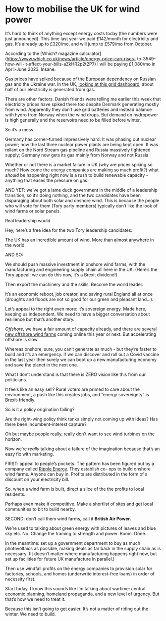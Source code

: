 # How to mobilise the UK for wind power

It’s hard to think of anything except energy costs today (the numbers were
just announced). This time last year we paid £142/month for electricity and
gas. It’s already up to £320/mo, and will jump to £579/mo from October.

According to the [Which? magazine
calculator](https://www.which.co.uk/news/article/energy-price-cap-rises-
to-3549-how-will-it-affect-your-bills-aZkHR2p2t2P7) I will be paying £1,080/mo
in April-June 2023. Insane.

Gas prices have spiked because of the European dependency on Russian gas and
the Ukraine war. In the UK, [looking at this grid
dashboard](https://grid.iamkate.com), about half of our electricity is
generated from gas.

There are other factors. Danish friends were telling me earlier this week that
electricity prices have spiked there too despite Denmark generating mostly
from wind. Apparently they don’t use grid batteries and instead balance with
hydro from Norway when the wind drops. But demand on hydropower is high
generally and the reservoirs need to be filled before winter.

So it’s a mess.

Germany has corner-turned impressively hard. It was phasing out nuclear power;
now the last three nuclear power plants are being kept open. It was reliant on
the Nord Stream gas pipeline and Russia massively tightened supply; Germany
now gets its gas mainly from Norway and not Russia.

Whether or not there is a market failure in UK (why are prices spiking so
much? How come the energy companies are making so much profit?) what _should_
be happening right now is a rush to build renewable capacity - anything that
eases the pressure on gas.

AND YET: we’ve got a lame duck government in the middle of a leadership
transition, so it’s doing nothing, and the two candidates have been
disparaging about both solar and onshore wind. This is because the people who
will vote for them (Tory party members) typically don’t like the look of wind
farms or solar panels.

Real leadership would

Hey, here’s a free idea for the two Tory leadership candidates:

The UK has an incredible amount of wind. More than almost anywhere in the
world.

AND SO:

We should push massive investment in onshore wind farms, with the
manufacturing and engineering supply chain all here in the UK. (Here’s the
Tory appeal: we can do this now, it’s a Brexit dividend!)

Then export the machinery and the skills. Become the world leader.

It’s an economic reboot, job creator, and saving rural England all at once
(droughts and floods are not so good for our green and pleasant land…).

Let’s appeal to the right even more: it’s sovereign energy. Made here, keeping
us independent. We need to have a bigger conversation about resilience but
that’s another story.

_Offshore,_ we have a fair amount of capacity already, and there are [several
new offshore wind
farms](https://en.wikipedia.org/wiki/List_of_offshore_wind_farms_in_the_United_Kingdom#Wind_farms_under_construction)
coming online this year or next. But accelerating offshore is slow.

Whereas onshore, sure, you can’t generate as much - but they’re faster to
build and it’s an emergency. If we can discover and roll out a Covid vaccine
in the last year then surely we can boot up a new manufacturing economy and
save the planet in the next one.

What I don’t understand is that there is ZERO vision like this from our
politicians.

It feels like an easy sell? Rural voters are primed to care about the
environment, a push like this creates jobs, and “energy sovereignty” is
Brexit-friendly.

So is it a policy origination failing?

Are the right-wing policy think tanks simply not coming up with ideas? Has
there been incumbent-interest capture?

Oh but maybe people really, really don’t want to see wind turbines on the
horizon.

Now we’re _really_ talking about a failure of the imagination because that’s
an easy fix with marketing.

FIRST: appeal to people’s pockets. The pattern has been figured out by a
company called [Ripple Energy](https://rippleenergy.com). They establish co-
ops to build onshore wind farms. Anyone can buy in. Profits are distributed in
the form of a discount on your electricity bill.

So, when a wind farm is built, direct a slice of the the profits to local
residents.

Perhaps even make it competitive. Make a shortlist of sites and get local
communities to bit to build nearby.

SECOND: don’t call them wind farms, call it **British Air Power.**

We’re used to talking about green energy with pictures of leaves and blue sky
etc. No. Change the framing to strength and power. Boom. Done.

In the meantime: set up a government department to buy as much photovoltaics
as possible, making deals as far back in the supply chain as is necessary. (It
doesn’t matter where manufacturing happens right now, but set up facilities
for future UK manufacture in parallel.)

Then use windfall profits on the energy companies to provision solar for
factories, schools, and homes (underwrite interest-free loans) in order of
necessity first.

Start today. I know this sounds like I’m talking about wartime: central
economic planning, homeland propaganda, and a new level of urgency. But that’s
how we need to treat it.

Because this isn’t going to get easier. It’s not a matter of riding out the
winter. We need to build.

